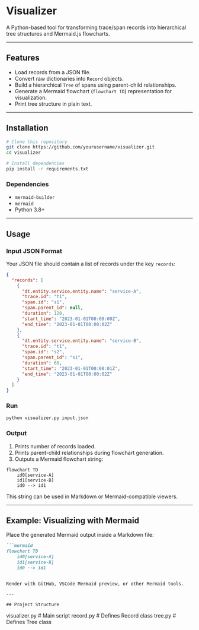 # Visualizer

A Python-based tool for transforming trace/span records into hierarchical tree structures and Mermaid.js flowcharts.

---

## Features
- Load records from a JSON file.
- Convert raw dictionaries into `Record` objects.
- Build a hierarchical `Tree` of spans using parent-child relationships.
- Generate a Mermaid flowchart (`flowchart TD`) representation for visualization.
- Print tree structure in plain text.

---

## Installation

```bash
# Clone this repository
git clone https://github.com/yourusername/visualizer.git
cd visualizer

# Install dependencies
pip install -r requirements.txt
```

### Dependencies
- `mermaid-builder`
- `mermaid`
- Python 3.8+

---

## Usage

### Input JSON Format
Your JSON file should contain a list of records under the key `records`:

```json
{
  "records": [
    {
      "dt.entity.service.entity.name": "service-A",
      "trace.id": "t1",
      "span.id": "s1",
      "span.parent_id": null,
      "duration": 120,
      "start_time": "2023-01-01T00:00:00Z",
      "end_time": "2023-01-01T00:00:02Z"
    },
    {
      "dt.entity.service.entity.name": "service-B",
      "trace.id": "t1",
      "span.id": "s2",
      "span.parent_id": "s1",
      "duration": 60,
      "start_time": "2023-01-01T00:00:01Z",
      "end_time": "2023-01-01T00:00:02Z"
    }
  ]
}
```

### Run
```bash
python visualizer.py input.json
```

### Output
1. Prints number of records loaded.
2. Prints parent-child relationships during flowchart generation.
3. Outputs a Mermaid flowchart string:

```
flowchart TD
    id0[service-A]
    id1[service-B]
    id0 --> id1
```

This string can be used in Markdown or Mermaid-compatible viewers.

---

## Example: Visualizing with Mermaid
Place the generated Mermaid output inside a Markdown file:

```markdown
```mermaid
flowchart TD
    id0[service-A]
    id1[service-B]
    id0 --> id1
```
```

Render with GitHub, VSCode Mermaid preview, or other Mermaid tools.

---

## Project Structure
```
visualizer.py       # Main script
record.py           # Defines Record class
tree.py             # Defines Tree class
```
